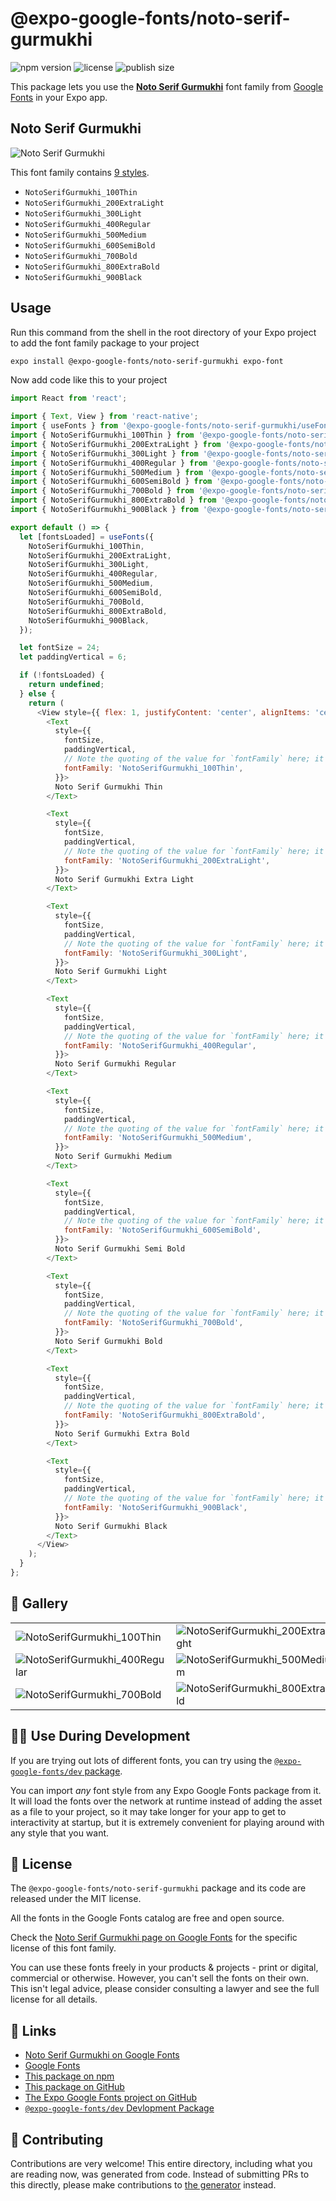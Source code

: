 # @expo-google-fonts/noto-serif-gurmukhi

![npm version](https://flat.badgen.net/npm/v/@expo-google-fonts/noto-serif-gurmukhi)
![license](https://flat.badgen.net/github/license/expo/google-fonts)
![publish size](https://flat.badgen.net/packagephobia/install/@expo-google-fonts/noto-serif-gurmukhi)

This package lets you use the [**Noto Serif Gurmukhi**](https://fonts.google.com/specimen/Noto+Serif+Gurmukhi) font family from [Google Fonts](https://fonts.google.com/) in your Expo app.

## Noto Serif Gurmukhi

![Noto Serif Gurmukhi](./font-family.png)

This font family contains [9 styles](#-gallery).

- `NotoSerifGurmukhi_100Thin`
- `NotoSerifGurmukhi_200ExtraLight`
- `NotoSerifGurmukhi_300Light`
- `NotoSerifGurmukhi_400Regular`
- `NotoSerifGurmukhi_500Medium`
- `NotoSerifGurmukhi_600SemiBold`
- `NotoSerifGurmukhi_700Bold`
- `NotoSerifGurmukhi_800ExtraBold`
- `NotoSerifGurmukhi_900Black`

## Usage

Run this command from the shell in the root directory of your Expo project to add the font family package to your project
```sh
expo install @expo-google-fonts/noto-serif-gurmukhi expo-font
```

Now add code like this to your project
```js
import React from 'react';

import { Text, View } from 'react-native';
import { useFonts } from '@expo-google-fonts/noto-serif-gurmukhi/useFonts';
import { NotoSerifGurmukhi_100Thin } from '@expo-google-fonts/noto-serif-gurmukhi/100Thin';
import { NotoSerifGurmukhi_200ExtraLight } from '@expo-google-fonts/noto-serif-gurmukhi/200ExtraLight';
import { NotoSerifGurmukhi_300Light } from '@expo-google-fonts/noto-serif-gurmukhi/300Light';
import { NotoSerifGurmukhi_400Regular } from '@expo-google-fonts/noto-serif-gurmukhi/400Regular';
import { NotoSerifGurmukhi_500Medium } from '@expo-google-fonts/noto-serif-gurmukhi/500Medium';
import { NotoSerifGurmukhi_600SemiBold } from '@expo-google-fonts/noto-serif-gurmukhi/600SemiBold';
import { NotoSerifGurmukhi_700Bold } from '@expo-google-fonts/noto-serif-gurmukhi/700Bold';
import { NotoSerifGurmukhi_800ExtraBold } from '@expo-google-fonts/noto-serif-gurmukhi/800ExtraBold';
import { NotoSerifGurmukhi_900Black } from '@expo-google-fonts/noto-serif-gurmukhi/900Black';

export default () => {
  let [fontsLoaded] = useFonts({
    NotoSerifGurmukhi_100Thin,
    NotoSerifGurmukhi_200ExtraLight,
    NotoSerifGurmukhi_300Light,
    NotoSerifGurmukhi_400Regular,
    NotoSerifGurmukhi_500Medium,
    NotoSerifGurmukhi_600SemiBold,
    NotoSerifGurmukhi_700Bold,
    NotoSerifGurmukhi_800ExtraBold,
    NotoSerifGurmukhi_900Black,
  });

  let fontSize = 24;
  let paddingVertical = 6;

  if (!fontsLoaded) {
    return undefined;
  } else {
    return (
      <View style={{ flex: 1, justifyContent: 'center', alignItems: 'center' }}>
        <Text
          style={{
            fontSize,
            paddingVertical,
            // Note the quoting of the value for `fontFamily` here; it expects a string!
            fontFamily: 'NotoSerifGurmukhi_100Thin',
          }}>
          Noto Serif Gurmukhi Thin
        </Text>

        <Text
          style={{
            fontSize,
            paddingVertical,
            // Note the quoting of the value for `fontFamily` here; it expects a string!
            fontFamily: 'NotoSerifGurmukhi_200ExtraLight',
          }}>
          Noto Serif Gurmukhi Extra Light
        </Text>

        <Text
          style={{
            fontSize,
            paddingVertical,
            // Note the quoting of the value for `fontFamily` here; it expects a string!
            fontFamily: 'NotoSerifGurmukhi_300Light',
          }}>
          Noto Serif Gurmukhi Light
        </Text>

        <Text
          style={{
            fontSize,
            paddingVertical,
            // Note the quoting of the value for `fontFamily` here; it expects a string!
            fontFamily: 'NotoSerifGurmukhi_400Regular',
          }}>
          Noto Serif Gurmukhi Regular
        </Text>

        <Text
          style={{
            fontSize,
            paddingVertical,
            // Note the quoting of the value for `fontFamily` here; it expects a string!
            fontFamily: 'NotoSerifGurmukhi_500Medium',
          }}>
          Noto Serif Gurmukhi Medium
        </Text>

        <Text
          style={{
            fontSize,
            paddingVertical,
            // Note the quoting of the value for `fontFamily` here; it expects a string!
            fontFamily: 'NotoSerifGurmukhi_600SemiBold',
          }}>
          Noto Serif Gurmukhi Semi Bold
        </Text>

        <Text
          style={{
            fontSize,
            paddingVertical,
            // Note the quoting of the value for `fontFamily` here; it expects a string!
            fontFamily: 'NotoSerifGurmukhi_700Bold',
          }}>
          Noto Serif Gurmukhi Bold
        </Text>

        <Text
          style={{
            fontSize,
            paddingVertical,
            // Note the quoting of the value for `fontFamily` here; it expects a string!
            fontFamily: 'NotoSerifGurmukhi_800ExtraBold',
          }}>
          Noto Serif Gurmukhi Extra Bold
        </Text>

        <Text
          style={{
            fontSize,
            paddingVertical,
            // Note the quoting of the value for `fontFamily` here; it expects a string!
            fontFamily: 'NotoSerifGurmukhi_900Black',
          }}>
          Noto Serif Gurmukhi Black
        </Text>
      </View>
    );
  }
};

```

## 🔡 Gallery


||||
|-|-|-|
|![NotoSerifGurmukhi_100Thin](./NotoSerifGurmukhi_100Thin.ttf.png)|![NotoSerifGurmukhi_200ExtraLight](./NotoSerifGurmukhi_200ExtraLight.ttf.png)|![NotoSerifGurmukhi_300Light](./NotoSerifGurmukhi_300Light.ttf.png)||
|![NotoSerifGurmukhi_400Regular](./NotoSerifGurmukhi_400Regular.ttf.png)|![NotoSerifGurmukhi_500Medium](./NotoSerifGurmukhi_500Medium.ttf.png)|![NotoSerifGurmukhi_600SemiBold](./NotoSerifGurmukhi_600SemiBold.ttf.png)||
|![NotoSerifGurmukhi_700Bold](./NotoSerifGurmukhi_700Bold.ttf.png)|![NotoSerifGurmukhi_800ExtraBold](./NotoSerifGurmukhi_800ExtraBold.ttf.png)|![NotoSerifGurmukhi_900Black](./NotoSerifGurmukhi_900Black.ttf.png)||


## 👩‍💻 Use During Development

If you are trying out lots of different fonts, you can try using the [`@expo-google-fonts/dev` package](https://github.com/expo/google-fonts/tree/master/font-packages/dev#readme).

You can import *any* font style from any Expo Google Fonts package from it. It will load the fonts
over the network at runtime instead of adding the asset as a file to your project, so it may take longer
for your app to get to interactivity at startup, but it is extremely convenient
for playing around with any style that you want.

## 📖 License

The `@expo-google-fonts/noto-serif-gurmukhi` package and its code are released under the MIT license.

All the fonts in the Google Fonts catalog are free and open source.

Check the [Noto Serif Gurmukhi page on Google Fonts](https://fonts.google.com/specimen/Noto+Serif+Gurmukhi) for the specific license of this font family.

You can use these fonts freely in your products & projects - print or digital, commercial or otherwise. However, you can't sell the fonts on their own. This isn't legal advice, please consider consulting a lawyer and see the full license for all details.

## 🔗 Links

- [Noto Serif Gurmukhi on Google Fonts](https://fonts.google.com/specimen/Noto+Serif+Gurmukhi)
- [Google Fonts](https://fonts.google.com/)
- [This package on npm](https://www.npmjs.com/package/@expo-google-fonts/noto-serif-gurmukhi)
- [This package on GitHub](https://github.com/expo/google-fonts/tree/master/font-packages/noto-serif-gurmukhi)
- [The Expo Google Fonts project on GitHub](https://github.com/expo/google-fonts)
- [`@expo-google-fonts/dev` Devlopment Package](https://github.com/expo/google-fonts/tree/master/font-packages/dev)

## 🤝 Contributing

Contributions are very welcome! This entire directory, including what you are reading now, was generated from code. Instead of submitting PRs to this directly, please make contributions to [the generator](https://github.com/expo/google-fonts/tree/master/packages/generator) instead.

